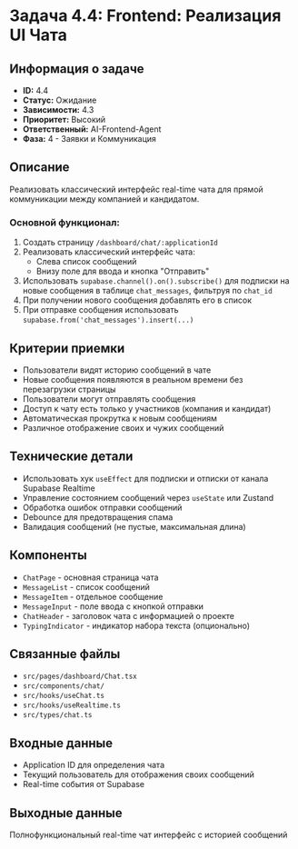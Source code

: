 # Задача 4.4: Frontend: Реализация UI Чата

## Информация о задаче
- **ID:** 4.4
- **Статус:** Ожидание
- **Зависимости:** 4.3
- **Приоритет:** Высокий
- **Ответственный:** AI-Frontend-Agent
- **Фаза:** 4 - Заявки и Коммуникация

## Описание
Реализовать классический интерфейс real-time чата для прямой коммуникации между компанией и кандидатом.

### Основной функционал:
1. Создать страницу `/dashboard/chat/:applicationId`
2. Реализовать классический интерфейс чата:
   - Слева список сообщений
   - Внизу поле для ввода и кнопка "Отправить"
3. Использовать `supabase.channel().on().subscribe()` для подписки на новые сообщения в таблице `chat_messages`, фильтруя по `chat_id`
4. При получении нового сообщения добавлять его в список
5. При отправке сообщения использовать `supabase.from('chat_messages').insert(...)`

## Критерии приемки
- Пользователи видят историю сообщений в чате
- Новые сообщения появляются в реальном времени без перезагрузки страницы
- Пользователи могут отправлять сообщения
- Доступ к чату есть только у участников (компания и кандидат)
- Автоматическая прокрутка к новым сообщениям
- Различное отображение своих и чужих сообщений

## Технические детали
- Использовать хук `useEffect` для подписки и отписки от канала Supabase Realtime
- Управление состоянием сообщений через `useState` или Zustand
- Обработка ошибок отправки сообщений
- Debounce для предотвращения спама
- Валидация сообщений (не пустые, максимальная длина)

## Компоненты
- `ChatPage` - основная страница чата
- `MessageList` - список сообщений
- `MessageItem` - отдельное сообщение
- `MessageInput` - поле ввода с кнопкой отправки
- `ChatHeader` - заголовок чата с информацией о проекте
- `TypingIndicator` - индикатор набора текста (опционально)

## Связанные файлы
- `src/pages/dashboard/Chat.tsx`
- `src/components/chat/`
- `src/hooks/useChat.ts`
- `src/hooks/useRealtime.ts`
- `src/types/chat.ts`

## Входные данные
- Application ID для определения чата
- Текущий пользователь для отображения своих сообщений
- Real-time события от Supabase

## Выходные данные
Полнофункциональный real-time чат интерфейс с историей сообщений 